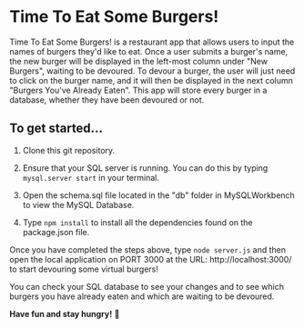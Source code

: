 # Time To Eat Some Burgers!

Time To Eat Some Burgers! is a restaurant app that allows users to input the names of burgers they'd like to eat.  Once a user submits a burger's name, the new burger will be displayed in the left-most column under "New Burgers", waiting to be devoured.  To devour a burger, the user will just need to click on the burger name, and it will then be displayed in the next column "Burgers You've Already Eaten".  This app will store every burger in a database, whether they have been devoured or not.

## To get started...

1. Clone this git repository. 

2. Ensure that your SQL server is running. You can do this by typing `mysql.server start` in your terminal.

3. Open the schema.sql file located in the "db" folder in MySQLWorkbench to view the MySQL Database.  

3. Type `npm install` to install all the dependencies found on the package.json file.

Once you have completed the steps above, type `node server.js` and then open the local application on PORT 3000 at the URL: http://localhost:3000/ to start devouring some virtual burgers!  

You can check your SQL database to see your changes and to see which burgers you have already eaten and which are waiting to be devoured.  

**Have fun and stay hungry!** :hamburger:
